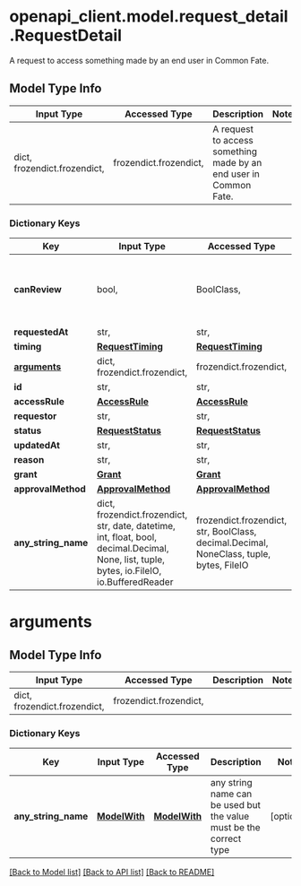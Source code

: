 # openapi_client.model.request_detail.RequestDetail

A request to access something made by an end user in Common Fate.

## Model Type Info
Input Type | Accessed Type | Description | Notes
------------ | ------------- | ------------- | -------------
dict, frozendict.frozendict,  | frozendict.frozendict,  | A request to access something made by an end user in Common Fate. | 

### Dictionary Keys
Key | Input Type | Accessed Type | Description | Notes
------------ | ------------- | ------------- | ------------- | -------------
**canReview** | bool,  | BoolClass,  | true if the requesting user is a reviewer of this request. | 
**requestedAt** | str,  | str,  |  | 
**timing** | [**RequestTiming**](RequestTiming.md) | [**RequestTiming**](RequestTiming.md) |  | 
**[arguments](#arguments)** | dict, frozendict.frozendict,  | frozendict.frozendict,  |  | 
**id** | str,  | str,  |  | 
**accessRule** | [**AccessRule**](AccessRule.md) | [**AccessRule**](AccessRule.md) |  | 
**requestor** | str,  | str,  |  | 
**status** | [**RequestStatus**](RequestStatus.md) | [**RequestStatus**](RequestStatus.md) |  | 
**updatedAt** | str,  | str,  |  | 
**reason** | str,  | str,  |  | [optional] 
**grant** | [**Grant**](Grant.md) | [**Grant**](Grant.md) |  | [optional] 
**approvalMethod** | [**ApprovalMethod**](ApprovalMethod.md) | [**ApprovalMethod**](ApprovalMethod.md) |  | [optional] 
**any_string_name** | dict, frozendict.frozendict, str, date, datetime, int, float, bool, decimal.Decimal, None, list, tuple, bytes, io.FileIO, io.BufferedReader | frozendict.frozendict, str, BoolClass, decimal.Decimal, NoneClass, tuple, bytes, FileIO | any string name can be used but the value must be the correct type | [optional]

# arguments

## Model Type Info
Input Type | Accessed Type | Description | Notes
------------ | ------------- | ------------- | -------------
dict, frozendict.frozendict,  | frozendict.frozendict,  |  | 

### Dictionary Keys
Key | Input Type | Accessed Type | Description | Notes
------------ | ------------- | ------------- | ------------- | -------------
**any_string_name** | [**ModelWith**](ModelWith.md) | [**ModelWith**](ModelWith.md) | any string name can be used but the value must be the correct type | [optional] 

[[Back to Model list]](../../README.md#documentation-for-models) [[Back to API list]](../../README.md#documentation-for-api-endpoints) [[Back to README]](../../README.md)

